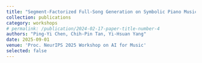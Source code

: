 ```yaml
---
title: "Segment-Factorized Full-Song Generation on Symbolic Piano Music"
collection: publications
category: workshops
# permalink: /publication/2024-02-17-paper-title-number-4
authors: "Ping-Yi Chen, Chih-Pin Tan, Yi-Hsuan Yang"
date: 2025-09-01
venue: 'Proc. NeurIPS 2025 Workshop on AI for Music'
selected: false
---
```



